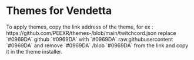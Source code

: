 

<h1>Themes for Vendetta </h1>
To apply themes, copy the link address of the theme, for ex : https://github.com/PEEXR/themes-/blob/main/twitchcord.json
replace `#0969DA` github `#0969DA` with `#0969DA` raw.githubusercontent `#0969DA` and remove `#0969DA` /blob `#0969DA` from the link and copy it in the theme installer.
